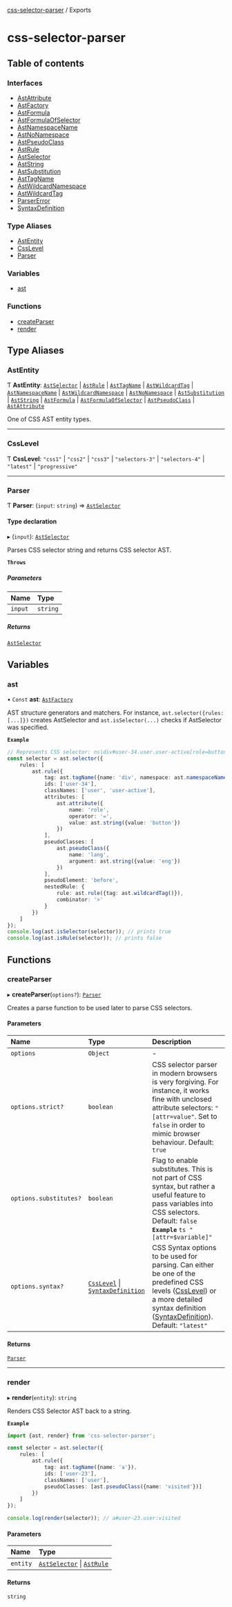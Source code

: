 [css-selector-parser](../README.md) / Exports

# css-selector-parser

## Table of contents

### Interfaces

- [AstAttribute](interfaces/AstAttribute.md)
- [AstFactory](interfaces/AstFactory.md)
- [AstFormula](interfaces/AstFormula.md)
- [AstFormulaOfSelector](interfaces/AstFormulaOfSelector.md)
- [AstNamespaceName](interfaces/AstNamespaceName.md)
- [AstNoNamespace](interfaces/AstNoNamespace.md)
- [AstPseudoClass](interfaces/AstPseudoClass.md)
- [AstRule](interfaces/AstRule.md)
- [AstSelector](interfaces/AstSelector.md)
- [AstString](interfaces/AstString.md)
- [AstSubstitution](interfaces/AstSubstitution.md)
- [AstTagName](interfaces/AstTagName.md)
- [AstWildcardNamespace](interfaces/AstWildcardNamespace.md)
- [AstWildcardTag](interfaces/AstWildcardTag.md)
- [ParserError](interfaces/ParserError.md)
- [SyntaxDefinition](interfaces/SyntaxDefinition.md)

### Type Aliases

- [AstEntity](modules.md#astentity)
- [CssLevel](modules.md#csslevel)
- [Parser](modules.md#parser)

### Variables

- [ast](modules.md#ast)

### Functions

- [createParser](modules.md#createparser)
- [render](modules.md#render)

## Type Aliases

### AstEntity

Ƭ **AstEntity**: [`AstSelector`](interfaces/AstSelector.md) \| [`AstRule`](interfaces/AstRule.md) \| [`AstTagName`](interfaces/AstTagName.md) \| [`AstWildcardTag`](interfaces/AstWildcardTag.md) \| [`AstNamespaceName`](interfaces/AstNamespaceName.md) \| [`AstWildcardNamespace`](interfaces/AstWildcardNamespace.md) \| [`AstNoNamespace`](interfaces/AstNoNamespace.md) \| [`AstSubstitution`](interfaces/AstSubstitution.md) \| [`AstString`](interfaces/AstString.md) \| [`AstFormula`](interfaces/AstFormula.md) \| [`AstFormulaOfSelector`](interfaces/AstFormulaOfSelector.md) \| [`AstPseudoClass`](interfaces/AstPseudoClass.md) \| [`AstAttribute`](interfaces/AstAttribute.md)

One of CSS AST entity types.

___

### CssLevel

Ƭ **CssLevel**: ``"css1"`` \| ``"css2"`` \| ``"css3"`` \| ``"selectors-3"`` \| ``"selectors-4"`` \| ``"latest"`` \| ``"progressive"``

___

### Parser

Ƭ **Parser**: (`input`: `string`) => [`AstSelector`](interfaces/AstSelector.md)

#### Type declaration

▸ (`input`): [`AstSelector`](interfaces/AstSelector.md)

Parses CSS selector string and returns CSS selector AST.

**`Throws`**

##### Parameters

| Name | Type |
| :------ | :------ |
| `input` | `string` |

##### Returns

[`AstSelector`](interfaces/AstSelector.md)

## Variables

### ast

• `Const` **ast**: [`AstFactory`](interfaces/AstFactory.md)

AST structure generators and matchers.
For instance, `ast.selector({rules: [...]})` creates AstSelector and `ast.isSelector(...)` checks if
AstSelector was specified.

**`Example`**

```ts
// Represents CSS selector: ns|div#user-34.user.user-active[role=button]:lang(en) > *
const selector = ast.selector({
    rules: [
        ast.rule({
            tag: ast.tagName({name: 'div', namespace: ast.namespaceName({name: 'ns'})}),
            ids: ['user-34'],
            classNames: ['user', 'user-active'],
            attributes: [
                ast.attribute({
                    name: 'role',
                    operator: '=',
                    value: ast.string({value: 'button'})
                })
            ],
            pseudoClasses: [
                ast.pseudoClass({
                    name: 'lang',
                    argument: ast.string({value: 'eng'})
                })
            ],
            pseudoElement: 'before',
            nestedRule: {
                rule: ast.rule({tag: ast.wildcardTag()}),
                combinator: '>'
            }
        })
    ]
});
console.log(ast.isSelector(selector)); // prints true
console.log(ast.isRule(selector)); // prints false
```

## Functions

### createParser

▸ **createParser**(`options?`): [`Parser`](modules.md#parser)

Creates a parse function to be used later to parse CSS selectors.

#### Parameters

| Name | Type | Description |
| :------ | :------ | :------ |
| `options` | `Object` | - |
| `options.strict?` | `boolean` | CSS selector parser in modern browsers is very forgiving. For instance, it works fine with unclosed attribute selectors: `"[attr=value"`. Set to `false` in order to mimic browser behaviour. Default: `true` |
| `options.substitutes?` | `boolean` | Flag to enable substitutes. This is not part of CSS syntax, but rather a useful feature to pass variables into CSS selectors. Default: `false` **`Example`** ```ts "[attr=$variable]" ``` |
| `options.syntax?` | [`CssLevel`](modules.md#csslevel) \| [`SyntaxDefinition`](interfaces/SyntaxDefinition.md) | CSS Syntax options to be used for parsing. Can either be one of the predefined CSS levels ([CssLevel](modules.md#csslevel)) or a more detailed syntax definition ([SyntaxDefinition](interfaces/SyntaxDefinition.md)). Default: `"latest"` |

#### Returns

[`Parser`](modules.md#parser)

___

### render

▸ **render**(`entity`): `string`

Renders CSS Selector AST back to a string.

**`Example`**

```ts
import {ast, render} from 'css-selector-parser';

const selector = ast.selector({
    rules: [
        ast.rule({
            tag: ast.tagName({name: 'a'}),
            ids: ['user-23'],
            classNames: ['user'],
            pseudoClasses: [ast.pseudoClass({name: 'visited'})]
        })
    ]
});

console.log(render(selector)); // a#user-23.user:visited
```

#### Parameters

| Name | Type |
| :------ | :------ |
| `entity` | [`AstSelector`](interfaces/AstSelector.md) \| [`AstRule`](interfaces/AstRule.md) |

#### Returns

`string`
